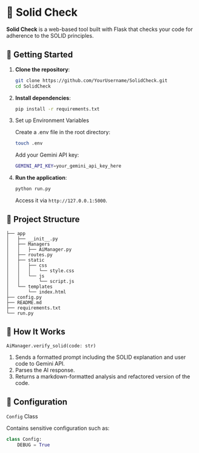 # 🧠 Solid Check

**Solid Check** is a web-based tool built with Flask that checks your code for adherence to the SOLID principles.


## 🚀 Getting Started

1. **Clone the repository**:
   ```bash
   git clone https://github.com/YourUsername/SolidCheck.git
   cd SolidCheck
    ```

2. **Install dependencies**:
    ```bash
    pip install -r requirements.txt
    ```
3. Set up Environment Variables

   Create a .env file in the root directory:
   ```bash
   touch .env
   ```
   
   Add your Gemini API key:
   ```bash
   GEMINI_API_KEY=your_gemini_api_key_here
   ```

4. **Run the application**:
    ```bash
    python run.py
    ```
   Access it via `http://127.0.0.1:5000`.

## 📁 Project Structure

```
├── app
│   ├── __init__.py
│   ├── Managers
│   │   ├── AiManager.py
│   ├── routes.py
│   ├── static
│   │   ├── css
│   │   │   └── style.css
│   │   └── js
│   │       └── script.js
│   └── templates
│       └── index.html
├── config.py
├── README.md
├── requirements.txt
└── run.py
```

## 🧠 How It Works

`AiManager.verify_solid(code: str)`

1. Sends a formatted prompt including the SOLID explanation and user code to Gemini API.
2. Parses the AI response.
3. Returns a markdown-formatted analysis and refactored version of the code.

## 🔐 Configuration

`Config` Class

Contains sensitive configuration such as:

```python
class Config:
    DEBUG = True
```